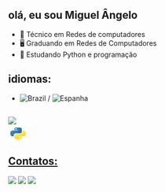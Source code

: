 ## olá, eu sou Miguel Ângelo 
- 📜 Técnico em Redes de computadores 
- 🖥️ Graduando em Redes de Computadores 
- 📖 Estudando Python e programação
## idiomas: 
- ![Brazil](https://flagcdn.com/w20/br.png) / ![Espanha](https://flagcdn.com/w20/es.png)
##
<div>
  <a href="https://github.com/M1guel-V1ana">
  <img heigth="180em" src="https://github-readme-stats.vercel.app/api?username=M1guel-V1ana&show_icons=true&theme=cobalt&include_all_commites=true&count_private=true"
  <img heigth="180em" src="https://github-readme-stats.vercel.app/api/top-langs/?username=M1guel-V1ana&layout=compact&langs_count=16&theme=cobalt"/>
</div>
 <img align="center" alt="Miguel-Python" height="30" width="40" src="https://raw.githubusercontent.com/devicons/devicon/master/icons/python/python-original.svg">
 
  ##
## Contatos:
 <div> 
  <a href="https://instagram.com/_miguelvianna" target="_blank"><img src="https://img.shields.io/badge/-Instagram-%23E4405F?style=for-the-badge&logo=instagram&logoColor=white" target="_blank"></a>
  <a href = "gmail.com:vianamiguelangelo@gmail.com"><img src="https://img.shields.io/badge/-Gmail-%23333?style=for-the-badge&logo=gmail&logoColor=white" target="_blank"></a>
  <a href="https://www.linkedin.com/in/rafaella-ballerini-45875016a" target="_blank"><img src="https://img.shields.io/badge/-LinkedIn-%230077B5?style=for-the-badge&logo=linkedin&logoColor=white" target="_blank"></a> 
  
</div>
